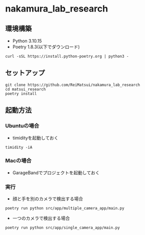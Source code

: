 # nakamura_lab_research
## 環境構築
* Python 3.10.15
* Poetry 1.8.3(以下でダウンロード)
```
curl -sSL https://install.python-poetry.org | python3 -
```
## セットアップ
```
git clone https://github.com/ReiMatsui/nakamura_lab_research
cd matsui_research
poetry install
```
## 起動方法
### Ubuntuの場合
* timidityを起動しておく
```
timidity -iA
```
### Macの場合
* GarageBandでプロジェクトを起動しておく
### 実行
* 顔と手を別のカメラで検出する場合 
``` 
poetry run python src/app/multiple_camera_app/main.py
```

* 一つのカメラで検出する場合
``` 
poetry run python src/app/single_camera_app/main.py
```

